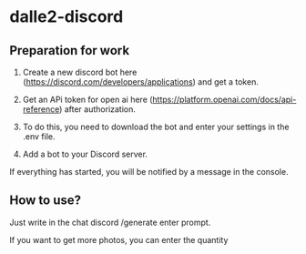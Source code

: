 # dalle2-discord
## Preparation for work

1. Create a new discord bot here (https://discord.com/developers/applications) and get a token.

2. Get an APi token for open ai here (https://platform.openai.com/docs/api-reference) after authorization.

3. To do this, you need to download the bot and enter your settings in the .env file.

4. Add a bot to your Discord server.

If everything has started, you will be notified by a message in the console.

## How to use?

Just write in the chat discord /generate enter prompt.

If you want to get more photos, you can enter the quantity
